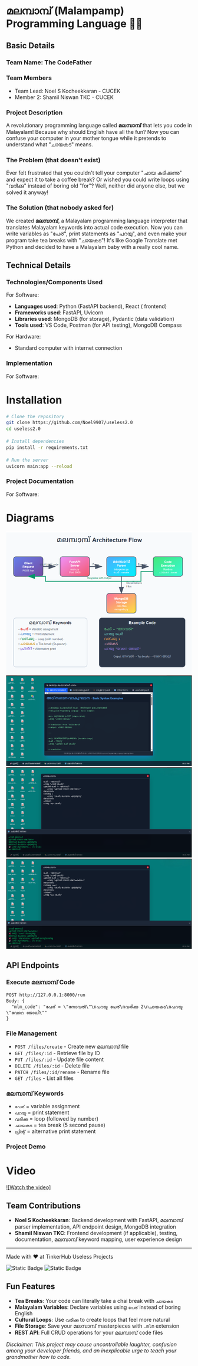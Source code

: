 # മലമ്പാമ്പ് (Malampamp) Programming Language 🐍🎯

## Basic Details

### Team Name: The CodeFather

### Team Members

- Team Lead: Noel S Kocheekkaran - CUCEK
- Member 2: Shamil Niswan TKC - CUCEK

### Project Description

A revolutionary programming language called **മലമ്പാമ്പ്** that lets you code in Malayalam! Because why should English have all the fun? Now you can confuse your computer in your mother tongue while it pretends to understand what "ചായകട" means.

### The Problem (that doesn't exist)

Ever felt frustrated that you couldn't tell your computer "ചായ കുടിക്കുന്നു" and expect it to take a coffee break? Or wished you could write loops using "വരിക്കു" instead of boring old "for"? Well, neither did anyone else, but we solved it anyway!

### The Solution (that nobody asked for)

We created **മലമ്പാമ്പ്**, a Malayalam programming language interpreter that translates Malayalam keywords into actual code execution. Now you can write variables as "പേര്", print statements as "പറയു", and even make your program take tea breaks with "ചായകട"! It's like Google Translate met Python and decided to have a Malayalam baby with a really cool name.

## Technical Details

### Technologies/Components Used

For Software:

- **Languages used**: Python (FastAPI backend), React ( frontend)
- **Frameworks used**: FastAPI, Uvicorn
- **Libraries used**: MongoDB (for storage), Pydantic (data validation)
- **Tools used**: VS Code, Postman (for API testing), MongoDB Compass

For Hardware:

- Standard computer with internet connection

### Implementation

For Software:

# Installation

```bash
# Clone the repository
git clone https://github.com/Noel9907/useless2.0
cd useless2.0

# Install dependencies
pip install -r requirements.txt

# Run the server
uvicorn main:app --reload
```

### Project Documentation

For Software:

# Diagrams

![App Screenshot](./d.png)
![App Screenshot](./y.png)
![App Screenshot](./a.png)
![App Screenshot](./b.png)

## API Endpoints

### Execute മലമ്പാമ്പ് Code

```
POST http://127.0.0.1:8000/run
Body: {
  "mlm_code": "പേര് = \"നോവൽ\"\nപറയു പേര്\nവരിക്കു 2\nചായകട\nപറയു \"വേറെ ജോലി\""
}
```

### File Management

- `POST /files/create` - Create new മലമ്പാമ്പ് file
- `GET /files/:id` - Retrieve file by ID
- `PUT /files/:id` - Update file content
- `DELETE /files/:id` - Delete file
- `PATCH /files/:id/rename` - Rename file
- `GET /files` - List all files

### മലമ്പാമ്പ് Keywords

- `പേര്` = variable assignment
- `പറയു` = print statement
- `വരിക്കു` = loop (followed by number)
- `ചായകട` = tea break (5 second pause)
- `പ്രിന്റ്` = alternative print statement

### Project Demo

# Video

[![Watch the video]](https://github.com/user-attachments/assets/655ed194-d68c-44fd-955e-81171b670e76)

## Team Contributions

- **Noel S Kocheekkaran**: Backend development with FastAPI, മലമ്പാമ്പ് parser implementation, API endpoint design, MongoDB integration
- **Shamil Niswan TKC**: Frontend development (if applicable), testing, documentation, മലമ്പാമ്പ് keyword mapping, user experience design

---

Made with ❤️ at TinkerHub Useless Projects

![Static Badge](https://img.shields.io/badge/TinkerHub-24?color=%23000000&link=https%3A%2F%2Fwww.tinkerhub.org%2F)
![Static Badge](https://img.shields.io/badge/UselessProjects--25-25?link=https%3A%2F%2Fwww.tinkerhub.org%2Fevents%2FQ2Q1TQKX6Q%2FUseless%2520Projects)

## Fun Features

- **Tea Breaks**: Your code can literally take a chai break with `ചായകട`
- **Malayalam Variables**: Declare variables using `പേര്` instead of boring English
- **Cultural Loops**: Use `വരിക്കു` to create loops that feel more natural
- **File Storage**: Save your മലമ്പാമ്പ് masterpieces with `.mlm` extension
- **REST API**: Full CRUD operations for your മലമ്പാമ്പ് code files

_Disclaimer: This project may cause uncontrollable laughter, confusion among your developer friends, and an inexplicable urge to teach your grandmother how to code._
